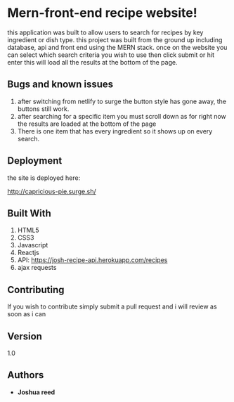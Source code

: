 # Mern-front-end recipe website!

this application was built to allow users to search for recipes by key ingredient or dish type. this project was built from the ground up including database, api and front end using the MERN stack. once on the website you can select which search criteria you wish to use then click submit or hit enter this will load all the results at the bottom of the page.

## Bugs and known issues

1. after switching from netlify to surge the button style has gone away, the buttons still work.
2. after searching for a specific item you must scroll down as for right now the results are loaded at the bottom of the page
3. There is one item that has every ingredient so it shows up on every search.

## Deployment

the site is deployed here:

http://capricious-pie.surge.sh/

## Built With

1. HTML5
2. CSS3
3. Javascript
4. Reactjs
5. API: https://josh-recipe-api.herokuapp.com/recipes
6. ajax requests

## Contributing

If you wish to contribute simply submit a pull request and i will review as soon as i can

## Version

1.0

## Authors

- **Joshua reed**
